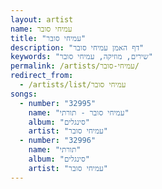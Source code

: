 ```yaml
---
layout: artist
name: עמיחי סובר
title: "עמיחי סובר"
description: "דף האמן עמיחי סובר"
keywords: "שירים, מוזיקה, עמיחי סובר"
permalink: /artists/עמיחי-סובר/
redirect_from:
  - /artists/list/עמיחי סובר
songs:
  - number: "32995"
    name: "עמיחי סובר - תורתי"
    album: "סינגלים"
    artist: "עמיחי סובר"
  - number: "32996"
    name: "תורתי"
    album: "סינגלים"
    artist: "עמיחי סובר"
---
```

